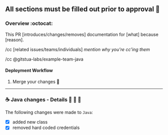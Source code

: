 ## All sections must be filled out prior to approval :mega:

### Overview :octocat:
This PR [introduces/changes/removes] documentation for [what] because [reason].

/cc [related issues/teams/individuals] *mention why you're cc'ing them*

/cc @gitstua-labs/example-team-java

#### Deployment Workflow
1. Merge your changes :checkered_flag:

---
### ☕️ Java changes - Details :see_no_evil: :speak_no_evil: :hear_no_evil:

The following changes were made to `Java`:
- [x] added new class
- [x] removed hard coded credentials

[](template:documentation)

